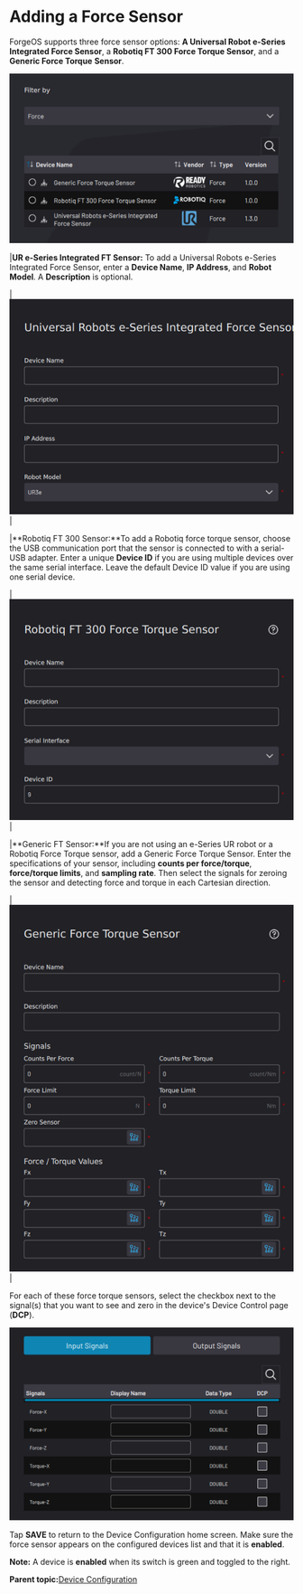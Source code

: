 # Adding a Force Sensor

ForgeOS supports three force sensor options: **A Universal Robot e-Series Integrated Force Sensor**, a **Robotiq FT 300 Force Torque Sensor**, and a **Generic Force Torque** **Sensor**.

![](../Images/DeviceConfiguration/DeviceLibrary-Filter-Force.png)

|**UR e-Series Integrated FT Sensor:** To add a Universal Robots e-Series Integrated Force Sensor, enter a **Device Name**, **IP Address**, and **Robot Model**. A **Description** is optional.

|![](../Images/DeviceConfiguration/UReForceSensor-Home.png)|

|**Robotiq FT 300 Sensor:**To add a Robotiq force torque sensor, choose the USB communication port that the sensor is connected to with a serial-USB adapter. Enter a unique **Device ID** if you are using multiple devices over the same serial interface. Leave the default Device ID value if you are using one serial device.

|![](../Images/DeviceConfiguration/RobotiqForceTorqueSensor-Home.png)|

|**Generic FT Sensor:**If you are not using an e-Series UR robot or a Robotiq Force Torque sensor, add a Generic Force Torque Sensor. Enter the specifications of your sensor, including **counts per force/torque**, **force/torque limits**, and **sampling rate**. Then select the signals for zeroing the sensor and detecting force and torque in each Cartesian direction.

|![](../Images/DeviceConfiguration/GenericForceTorqueSensor-Home.png)|

For each of these force torque sensors, select the checkbox next to the signal\(s\) that you want to see and zero in the device's Device Control page \(**DCP**\).

![](../Images/DeviceConfiguration/ForceSensor-InputSignals.png)

Tap **SAVE** to return to the Device Configuration home screen. Make sure the force sensor appears on the configured devices list and that it is ​**enabled**​.

**Note:** A device is **enabled** when its switch is green and toggled to the right.

**Parent topic:**[Device Configuration](../DeviceConfiguration/DeviceConfigurationOverview.md)

